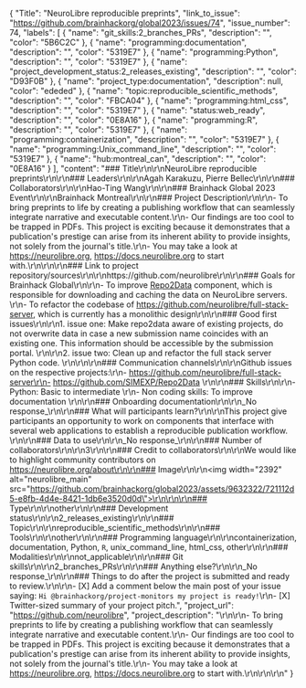 {
  "Title": "NeuroLibre reproducible preprints",
  "link_to_issue": "https://github.com/brainhackorg/global2023/issues/74",
  "issue_number": 74,
  "labels": [
    {
      "name": "git_skills:2_branches_PRs",
      "description": "",
      "color": "5B6C2C"
    },
    {
      "name": "programming:documentation",
      "description": "",
      "color": "5319E7"
    },
    {
      "name": "programming:Python",
      "description": "",
      "color": "5319E7"
    },
    {
      "name": "project_development_status:2_releases_existing",
      "description": "",
      "color": "D93F0B"
    },
    {
      "name": "project_type:documentation",
      "description": null,
      "color": "ededed"
    },
    {
      "name": "topic:reproducible_scientific_methods",
      "description": "",
      "color": "FBCA04"
    },
    {
      "name": "programming:html_css",
      "description": "",
      "color": "5319E7"
    },
    {
      "name": "status:web_ready",
      "description": "",
      "color": "0E8A16"
    },
    {
      "name": "programming:R",
      "description": "",
      "color": "5319E7"
    },
    {
      "name": "programming:containerization",
      "description": "",
      "color": "5319E7"
    },
    {
      "name": "programming:Unix_command_line",
      "description": "",
      "color": "5319E7"
    },
    {
      "name": "hub:montreal_can",
      "description": "",
      "color": "0E8A16"
    }
  ],
  "content": "### Title\r\n\r\nNeuroLibre reproducible preprints\r\n\r\n### Leaders\r\n\r\nAgah Karakuzu, Pierre Bellec\r\n\r\n### Collaborators\r\n\r\nHao-Ting Wang\r\n\r\n### Brainhack Global 2023 Event\r\n\r\nBrainhack Montreal\r\n\r\n### Project Description\r\n\r\n- To bring preprints to life by creating a publishing workflow that can seamlessly integrate narrative and executable content.\r\n- Our findings are too cool to be trapped in PDFs. This project is exciting because it demonstrates that a publication's prestige can arise from its inherent ability to provide insights, not solely from the journal's title.\r\n- You may take a look at https://neurolibre.org, https://docs.neurolibre.org to start with.\r\n\r\n\r\n### Link to project repository/sources\r\n\r\nhttps://github.com/neurolibre\r\n\r\n### Goals for Brainhack Global\r\n\r\n- To improve [Repo2Data](https://github.com/SIMEXP/Repo2Data) component, which is responsible for downloading and caching the data on NeuroLibre servers. \r\n- To refactor the codebase of https://github.com/neurolibre/full-stack-server, which is currently has a monolithic design\r\n\r\n### Good first issues\r\n\r\n1. issue one: Make repo2data aware of existing projects, do not overwrite data in case a new submission name coincides with an existing one. This information should be accessible by the submission portal. \r\n\r\n2. issue two: Clean up and refactor the full stack server Python code.  \r\n\r\n\r\n### Communication channels\r\n\r\nGithub issues on the respective projects:\r\n- https://github.com/neurolibre/full-stack-server\r\n- https://github.com/SIMEXP/Repo2Data \r\n\r\n### Skills\r\n\r\n- Python: Basic to intermediate \r\n- Non coding skills: To improve documentation \r\n\r\n### Onboarding documentation\r\n\r\n_No response_\r\n\r\n### What will participants learn?\r\n\r\nThis project give participants an opportunity to work on components that interface with several web applications to establish a reproducible publication workflow. \r\n\r\n### Data to use\r\n\r\n_No response_\r\n\r\n### Number of collaborators\r\n\r\n3\r\n\r\n### Credit to collaborators\r\n\r\nWe would like to highlight community contributors on https://neurolibre.org/about\r\n\r\n### Image\r\n\r\n<img width=\"2392\" alt=\"neurolibre_main\" src=\"https://github.com/brainhackorg/global2023/assets/9632322/721112d5-e8fb-4d4e-8421-1db6e3520d0d\">\r\n\r\n\r\n### Type\r\n\r\nother\r\n\r\n### Development status\r\n\r\n2_releases_existing\r\n\r\n### Topic\r\n\r\nreproducible_scientific_methods\r\n\r\n### Tools\r\n\r\nother\r\n\r\n### Programming language\r\n\r\ncontainerization, documentation, Python, `R`, unix_command_line, html_css, other\r\n\r\n### Modalities\r\n\r\nnot_applicable\r\n\r\n### Git skills\r\n\r\n2_branches_PRs\r\n\r\n### Anything else?\r\n\r\n_No response_\r\n\r\n### Things to do after the project is submitted and ready to review.\r\n\r\n- [X] Add a comment below the main post of your issue saying: `Hi @brainhackorg/project-monitors my project is ready!`\r\n- [X] Twitter-sized summary of your project pitch.",
  "project_url": "https://github.com/neurolibre",
  "project_description": "\r\n\r\n- To bring preprints to life by creating a publishing workflow that can seamlessly integrate narrative and executable content.\r\n- Our findings are too cool to be trapped in PDFs. This project is exciting because it demonstrates that a publication's prestige can arise from its inherent ability to provide insights, not solely from the journal's title.\r\n- You may take a look at https://neurolibre.org, https://docs.neurolibre.org to start with.\r\n\r\n\r\n"
}